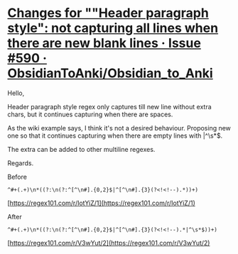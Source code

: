 
# [Changes for ""Header paragraph style": not capturing all lines when there are new blank lines · Issue #590 · ObsidianToAnki/Obsidian_to_Anki](https://github.com/ObsidianToAnki/Obsidian_to_Anki/issues/590)

Hello,

Header paragraph style regex only captures till new line without extra chars, but it continues capturing when there are spaces.

As the wiki example says, I think it's not a desired behaviour. Proposing new one so that it continues capturing when there are empty lines with |^\\s\*$.

The extra can be added to other multiline regexes.

Regards.

Before

```
^#+(.+)\n*((?:\n(?:^[^\n#].{0,2}$|^[^\n#].{3}(?<!<!--).*))+)
```

[https://regex101.com/r/IotYiZ/1](https://regex101.com/r/IotYiZ/1)

After

```
^#+(.+)\n*((?:\n(?:^[^\n#].{0,2}$|^[^\n#].{3}(?<!<!--).*|^\s*$))+)
```

[https://regex101.com/r/V3wYut/2](https://regex101.com/r/V3wYut/2)
